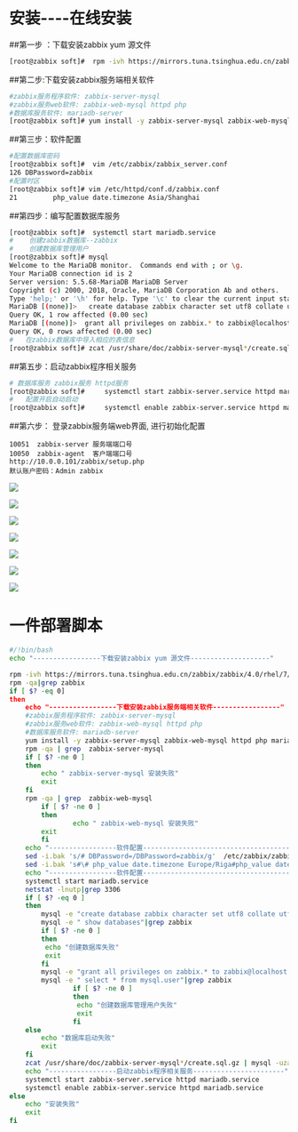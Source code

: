 # 安装----在线安装

##第一步 ：下载安装zabbix yum 源文件

```sh
[root@zabbix soft]#  rpm -ivh https://mirrors.tuna.tsinghua.edu.cn/zabbix/zabbix/4.0/rhel/7/x86_64/zabbix-release-4.0-1.el7.noarch.rpm
```
##第二步:下载安装zabbix服务端相关软件
```sh
#zabbix服务程序软件: zabbix-server-mysql
#zabbix服务web软件: zabbix-web-mysql httpd php
#数据库服务软件: mariadb-server
[root@zabbix soft]# yum install -y zabbix-server-mysql zabbix-web-mysql httpd php mariadb-server
```
##第三步：软件配置
```sh
#配置数据库密码
[root@zabbix soft]#  vim /etc/zabbix/zabbix_server.conf
126 DBPassword=zabbix
#配置时区
[root@zabbix soft]# vim /etc/httpd/conf.d/zabbix.conf
21         php_value date.timezone Asia/Shanghai

```
##第四步：编写配置数据库服务

```sh
[root@zabbix soft]#  systemctl start mariadb.service 
#    创建zabbix数据库--zabbix
#    创建数据库管理用户
[root@zabbix soft]# mysql
Welcome to the MariaDB monitor.  Commands end with ; or \g.
Your MariaDB connection id is 2
Server version: 5.5.68-MariaDB MariaDB Server
Copyright (c) 2000, 2018, Oracle, MariaDB Corporation Ab and others.
Type 'help;' or '\h' for help. Type '\c' to clear the current input statement.
MariaDB [(none)]>   create database zabbix character set utf8 collate utf8_bin;
Query OK, 1 row affected (0.00 sec)
MariaDB [(none)]>  grant all privileges on zabbix.* to zabbix@localhost identified by 'zabbix';
Query OK, 0 rows affected (0.00 sec)
#   在zabbix数据库中导入相应的表信息
[root@zabbix soft]# zcat /usr/share/doc/zabbix-server-mysql*/create.sql.gz | mysql -uzabbix -p zabbix

```

##第五步：启动zabbix程序相关服务
```sh
# 数据库服务 zabbix服务 httpd服务
[root@zabbix soft]#     systemctl start zabbix-server.service httpd mariadb.service
#   配置开启自动启动
[root@zabbix soft]#     systemctl enable zabbix-server.service httpd mariadb.service

```
##第六步： 登录zabbix服务端web界面, 进行初始化配置
```text
10051  zabbix-server 服务端端口号
10050  zabbix-agent  客户端端口号
http://10.0.0.101/zabbix/setup.php
默认账户密码：Admin zabbix
```

![](https://cdn.jsdelivr.net/gh/fhwlnetwork/blos_imgs/img/20210510152118.png)

![](https://cdn.jsdelivr.net/gh/fhwlnetwork/blos_imgs/img/20210510152142.png)

![](https://cdn.jsdelivr.net/gh/fhwlnetwork/blos_imgs/img/20210510152228.png)

![](https://cdn.jsdelivr.net/gh/fhwlnetwork/blos_imgs/img/20210510152329.png)

![](https://cdn.jsdelivr.net/gh/fhwlnetwork/blos_imgs/img/20210510152419.png)

![](https://cdn.jsdelivr.net/gh/fhwlnetwork/blos_imgs/img/20210510152429.png)

![](https://cdn.jsdelivr.net/gh/fhwlnetwork/blos_imgs/img/20210510152451.png)

# 一件部署脚本

```sh
#/!bin/bash
echo "-----------------下载安装zabbix yum 源文件--------------------"

rpm -ivh https://mirrors.tuna.tsinghua.edu.cn/zabbix/zabbix/4.0/rhel/7/x86_64/zabbix-release-4.0-1.el7.noarch.rpm
rpm -qa|grep zabbix
if [ $? -eq 0]
then
	echo "-----------------下载安装zabbix服务端相关软件-----------------"
	#zabbix服务程序软件: zabbix-server-mysql
	#zabbix服务web软件: zabbix-web-mysql httpd php
	#数据库服务软件: mariadb-server
	yum install -y zabbix-server-mysql zabbix-web-mysql httpd php mariadb-server
	rpm -qa | grep  zabbix-server-mysql
	if [ $? -ne 0 ]
	then
		echo " zabbix-server-mysql 安装失败"
		exit
	fi
	rpm -qa | grep  zabbix-web-mysql
        if [ $? -ne 0 ]
        then
                echo " zabbix-web-mysql 安装失败"
		exit
        fi
	echo "-----------------软件配置-------------------------------------"
	sed -i.bak 's/# DBPassword=/DBPassword=zabbix/g'  /etc/zabbix/zabbix_server.conf
	sed -i.bak 's#\# php_value date.timezone Europe/Riga#php_value date.timezone Asia/Shanghai#g' /etc/httpd/conf.d/zabbix.conf
	echo "-----------------软件配置-------------------------------------"
	systemctl start mariadb.service
	netstat -lnutp|grep 3306
	if [ $? -eq 0 ]
	then
		mysql -e "create database zabbix character set utf8 collate utf8_bin;"
		mysql -e " show databases"|grep zabbix
		if [ $? -ne 0 ]
		then
		 echo "创建数据库失败"
		 exit 
		fi
		mysql -e "grant all privileges on zabbix.* to zabbix@localhost identified by 'zabbix';"
		mysql -e " select * from mysql.user"|grep zabbix
                if [ $? -ne 0 ]
                then
                 echo "创建数据库管理用户失败"
                 exit
                fi
	else
		echo "数据库启动失败"
		exit
	fi
	zcat /usr/share/doc/zabbix-server-mysql*/create.sql.gz | mysql -uzabbix -p zabbix
	echo "-----------------启动zabbix程序相关服务-----------------------"
	systemctl start zabbix-server.service httpd mariadb.service
	systemctl enable zabbix-server.service httpd mariadb.service
else
	echo "安装失败"
	exit
fi


```

